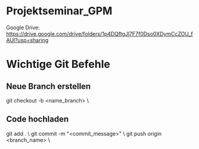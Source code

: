 # Projektseminar_GPM

Google Drive: https://drive.google.com/drive/folders/1p4DQftgJl7F7f0Dso0XDymCcZOU_fAUl?usp=sharing

# Wichtige Git Befehle
## Neue Branch erstellen 
git checkout -b <name_branch> \\
## Code hochladen 
git add . \\
git commit -m "<commit_message>" \\
git push origin <branch_name> \\
